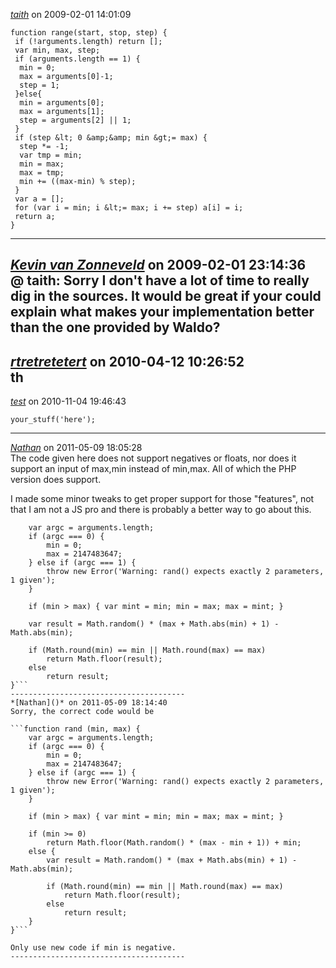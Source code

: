 *[taith](divinedesigns.ca)* on 2009-02-01 14:01:09  
```
function range(start, stop, step) {
 if (!arguments.length) return [];
 var min, max, step;
 if (arguments.length == 1) {
  min = 0;
  max = arguments[0]-1;
  step = 1;
 }else{
  min = arguments[0];
  max = arguments[1];
  step = arguments[2] || 1;
 }
 if (step &lt; 0 &amp;&amp; min &gt;= max) {
  step *= -1;
  var tmp = min;
  min = max;
  max = tmp;
  min += ((max-min) % step);
 }
 var a = [];
 for (var i = min; i &lt;= max; i += step) a[i] = i;
 return a;
}
```
---------------------------------------
*[Kevin van Zonneveld](http://kevin.vanzonneveld.net)* on 2009-02-01 23:14:36  
@ taith: Sorry I don't have a lot of time to really dig in the sources. It would be great if your could explain what makes your implementation better than the one provided by Waldo?
---------------------------------------
*[rtretretetert]()* on 2010-04-12 10:26:52  
th
---------------------------------------
*[test]()* on 2010-11-04 19:46:43  
```
your_stuff('here');
```
---------------------------------------
*[Nathan]()* on 2011-05-09 18:05:28  
The code given here does not support negatives or floats, nor does it support an input of max,min instead of min,max. All of which the PHP version does support.

I made some minor tweaks to get proper support for those "features", not that I am not a JS pro and there is probably a better way to go about this.

```function rand (min, max) {
    var argc = arguments.length;
    if (argc === 0) {
        min = 0;
        max = 2147483647;
    } else if (argc === 1) {
        throw new Error('Warning: rand() expects exactly 2 parameters, 1 given');
    }
	
	if (min > max) { var mint = min; min = max; max = mint; }
	
	var result = Math.random() * (max + Math.abs(min) + 1) - Math.abs(min);
	
	if (Math.round(min) == min || Math.round(max) == max)
		return Math.floor(result);
	else
		return result;
}```
---------------------------------------
*[Nathan]()* on 2011-05-09 18:14:40  
Sorry, the correct code would be 

```function rand (min, max) {
    var argc = arguments.length;
    if (argc === 0) {
        min = 0;
        max = 2147483647;
    } else if (argc === 1) {
        throw new Error('Warning: rand() expects exactly 2 parameters, 1 given');
    }
	
	if (min > max) { var mint = min; min = max; max = mint; }
	
	if (min >= 0)
		return Math.floor(Math.random() * (max - min + 1)) + min;
	else {
		var result = Math.random() * (max + Math.abs(min) + 1) - Math.abs(min);
		
		if (Math.round(min) == min || Math.round(max) == max)
			return Math.floor(result);
		else
			return result;
	}
}```

Only use new code if min is negative.
---------------------------------------
